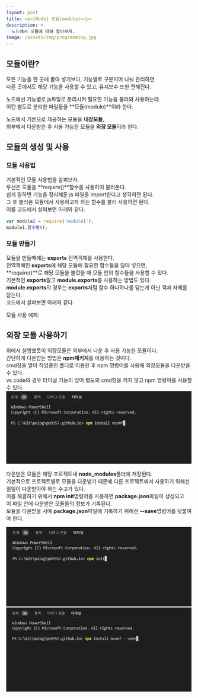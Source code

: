 ```yaml
---
layout: post
title: <p>[Node] 모듈(module)</p>
description: >
  노드에서 모듈에 대해 알아보자.
image: /assets/img/programming.jpg
---
```

<head>
  <link rel="stylesheet" type="text/css" href="../../assets/css/obsidian.css" />
</head>
<h2> 모듈이란?</h2>

모든 기능을 한 곳에 몰아 넣기보다, 기능별로 구분지어 나눠 관리하면 <br>
다른 곳에서도 해당 기능을 사용할 수 있고, 유지보수 또한 편해진다.

노드에선 기능별로 js파일로 분리시켜 필요한 기능을 불러와 사용하는데<br>
이런 별도로 분리한 파일들을 **모듈(module)**이라 한다.<br>

노드에서 기본으로 제공하는 모듈을 **내장모듈**, <br>
외부에서 다운받은 후 사용 가능한 모듈을 **외장 모듈**이라 한다.

## 모듈의 생성 및 사용

### 모듈 사용법

기본적인 모듈 사용법을 살펴보자.<br>
우선은 모듈을 **require()**함수를 사용하여 불러온다.<br>
쉽게 말하면 기능을 정리해둔 js 파일을 import한다고 생각하면 된다.<br>
그 후 불러온 모듈에서 사용하고자 하는 함수를 불러 사용하면 된다.<br>
이를 코드에서 살펴보면 아래와 같다.

```javascript
var module1 = require('module1');
module1.함수명();
```

### 모듈 만들기

모듈을 만들때에는 **exports** 전역객체를 사용한다.<br>
전역객체인 **exports**에 해당 모듈에 필요한 함수들을 담아 넣으면,<br>
**require()**로 해당 모듈을 불렀을 때 모듈 안의 함수들을 사용할 수 있다.<br>
기본적인 **exports**말고 **module.exports**를 사용하는 방법도 있다.<br>
**module.exports**의 경우는 **exports**처럼 함수 하나하나를 담는게 아닌 객체 자체를 담는다.<br>
코드에서 살펴보면 아래와 같다.
<script src="https://gist.github.com/po9357/f6346534ad426757bf90774848b7a5b4.js"></script>


모듈 사용 예제: 
<script src="https://gist.github.com/po9357/445ebd953cc27cc068da220c3a3cb97e.js"></script>


## 외장 모듈 사용하기

위에서 설명했듯이 외장모듈은 외부에서 다운 후 사용 가능한 모듈이다.<br>
간단하게 다운받는 방법은 **npm패키지**를 이용하는 것이다.<br>
cmd창을 열어 작업중인 폴더로 이동한 후 npm 명령어를 사용해 외장모듈을 다운받을 수 있다.<br>
vs code의 경우 터미널 기능이 있어 별도의 cmd창을 키지 않고 npm 명령어를 사용할 수 있다.
<img src="/assets/img/npmInstall.JPG" width="500px">

다운받은 모듈은 해당 프로젝트내 **node_modules**폴더에 저장된다.<br>
기본적으로 프로젝트별로 모듈을 다운받기 때문에 다른 프로젝트에서 사용하기 위해선 일일이 다운받아야 하는 수고가 있다.<br>
이를 해결하기 위해서 **npm init**명령어를 사용하면 **package.json**파일이 생성되고<br>
이 파일 안에 다운받은 모듈들의 정보가 기록된다.<br>
모듈을 다운받을 시에 **package.json**파일에 기록하기 위해선 **--save**명령어를 덧붙여야 한다.

<img src="/assets/img/npmInit.JPG" width="500px">
<img src="/assets/img/installSave.JPG" width="500px">